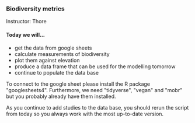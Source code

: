 ### Biodiversity metrics

Instructor: Thore 

#### Today we will...

- get the data from google sheets 
- calculate measurements of biodiversity
- plot them against elevation
- produce a data frame that can be used for the modelling tomorrow
- continue to populate the data base


To connect to the google sheet please install the R package "googlesheets4". Furthermore, we need "tidyverse", "vegan" and "mobr" but you probably already have them installed.

As you continue to add studies to the data base, you should rerun the script from today so you always work with the most up-to-date version.

